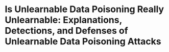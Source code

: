 # Is Unlearnable Data Poisoning Really Unlearnable: Explanations, Detections, and Defenses of Unlearnable Data Poisoning Attacks
